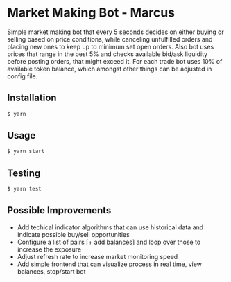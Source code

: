 # Market Making Bot - Marcus

Simple market making bot that every 5 seconds decides on either buying or selling based on price conditions, while canceling unfulfilled orders and placing new ones to keep up to minimum set open orders. Also bot uses prices that range in the best 5% and checks available bid/ask liquidity before posting orders, that might exceed it. For each trade bot uses 10% of available token balance, which amongst other things can be adjusted in config file.

## Installation

```sh
$ yarn
```

## Usage

```sh
$ yarn start
```

## Testing

```sh
$ yarn test
```

## Possible Improvements

- Add techical indicator algorithms that can use historical data and indicate possible buy/sell opportunities
- Configure a list of pairs [+ add balances] and loop over those to increase the exposure
- Adjust refresh rate to increase market monitoring speed
- Add simple frontend that can visualize process in real time, view balances, stop/start bot
